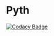 # Pyth

[![Codacy Badge](https://api.codacy.com/project/badge/Grade/2247ee2a4e994fb7beb1e4122d97f2be)](https://app.codacy.com/manual/tbalgi/Pyth?utm_source=github.com&utm_medium=referral&utm_content=tbalgi/Pyth&utm_campaign=Badge_Grade_Dashboard)